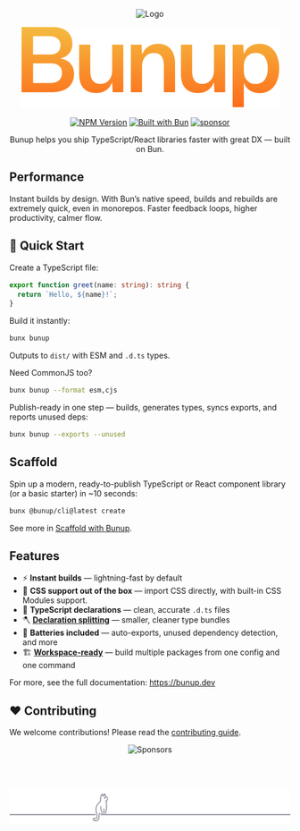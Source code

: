 <!-- markdownlint-disable first-line-h1 -->

<!-- markdownlint-start-capture -->
<!-- markdownlint-disable-file no-inline-html -->
<div align="center">

  <!-- markdownlint-disable-next-line no-alt-text -->
  ![Logo](docs/public/logo.svg)

  ![Bunup](assets/bunup-title.svg)

  [![NPM Version](https://img.shields.io/npm/v/bunup?logo=npm&logoColor=212121&label=version&labelColor=ffc44e&color=212121)](https://npmjs.com/package/bunup)
  [![Built with Bun](https://img.shields.io/badge/Built_with-Bun-fbf0df?logo=bun&labelColor=212121)](https://bun.sh)
  [![sponsor](https://img.shields.io/badge/sponsor-EA4AAA?logo=githubsponsors&labelColor=FAFAFA)](https://github.com/sponsors/arshad-yaseen)

  Bunup helps you ship TypeScript/React libraries faster with great DX — built on Bun.
</div>
<!-- markdownlint-restore -->

## Performance

Instant builds by design. With Bun’s native speed, builds and rebuilds are extremely quick, even in monorepos. Faster feedback loops, higher productivity, calmer flow.

## 🚀 Quick Start

Create a TypeScript file:

```ts [src/index.ts]
export function greet(name: string): string {
  return `Hello, ${name}!`;
}
```

Build it instantly:

```sh
bunx bunup
```

Outputs to `dist/` with ESM and `.d.ts` types.

Need CommonJS too?

```sh
bunx bunup --format esm,cjs
```

Publish-ready in one step — builds, generates types, syncs exports, and reports unused deps:

```sh
bunx bunup --exports --unused
```

## Scaffold

Spin up a modern, ready-to-publish TypeScript or React component library (or a basic starter) in ~10 seconds:

```sh
bunx @bunup/cli@latest create
```

See more in [Scaffold with Bunup](./docs/scaffold-with-bunup.md).

## Features

- ⚡ **Instant builds** — lightning-fast by default
- 🎨 **CSS support out of the box** — import CSS directly, with built-in CSS Modules support.
- 📝 **TypeScript declarations** — clean, accurate `.d.ts` files
- 🪓 **[Declaration splitting](https://bunup.dev/docs/guide/typescript-declarations#declaration-splitting)** — smaller, cleaner type bundles
- 🔋 **Batteries included** — auto-exports, unused dependency detection, and more
- 🏗️ **[Workspace-ready](https://bunup.dev/docs/guide/workspaces)** — build multiple packages from one config and one command

For more, see the full documentation: https://bunup.dev

## ❤️ Contributing

We welcome contributions! Please read the [contributing guide](CONTRIBUTING.md).

<div align="center">

  <img src="https://cdn.jsdelivr.net/gh/arshad-yaseen/static/sponsors.svg" alt="Sponsors" />

  <br /><br />

  <img src="assets/cat-footer.svg" alt="______ 🐈‍⬛ _____________" />

</div>
